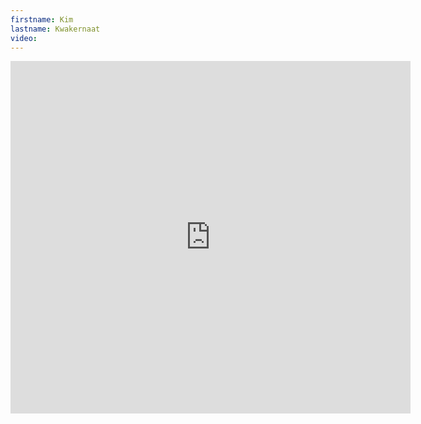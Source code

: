 ```yaml
--- 
firstname: Kim
lastname: Kwakernaat
video: 
--- 
```


<iframe src="https://player.vimeo.com/video/560842425" width="640" height="564" frameborder="0" allow="autoplay; fullscreen" allowfullscreen></iframe>